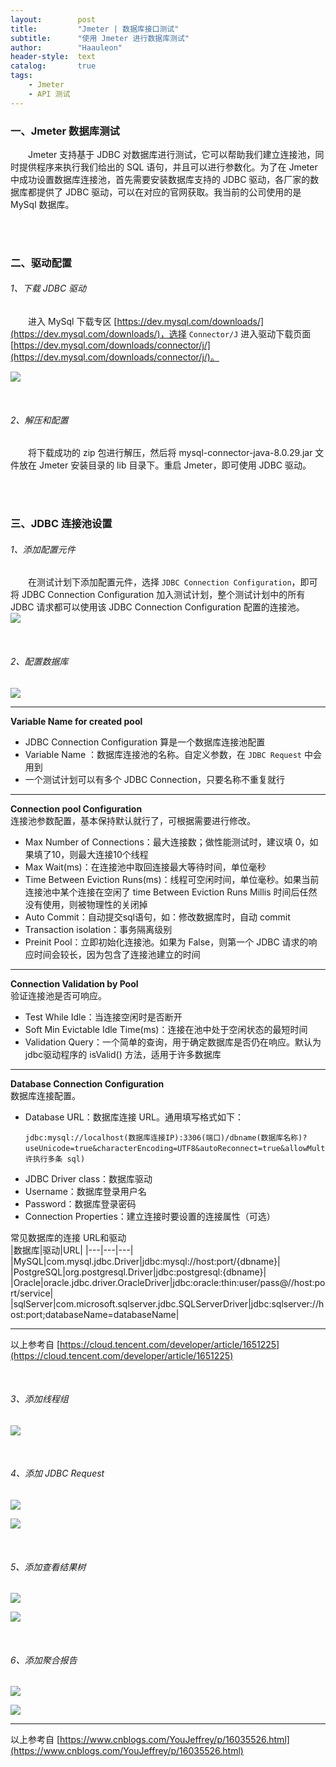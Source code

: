 ```yaml
---
layout:        post
title:         "Jmeter | 数据库接口测试"
subtitle:      "使用 Jmeter 进行数据库测试"
author:        "Haauleon"
header-style:  text
catalog:       true
tags:
    - Jmeter
    - API 测试
---
```


### 一、Jmeter 数据库测试
&emsp;&emsp;Jmeter 支持基于 JDBC 对数据库进行测试，它可以帮助我们建立连接池，同时提供程序来执行我们给出的 SQL 语句，并且可以进行参数化。为了在 Jmeter 中成功设置数据库连接池，首先需要安装数据库支持的 JDBC 驱动，各厂家的数据库都提供了 JDBC 驱动，可以在对应的官网获取。我当前的公司使用的是 MySql 数据库。      

<br>
<br>

### 二、驱动配置
###### 1、下载 JDBC 驱动
&emsp;&emsp;进入 MySql 下载专区 [https://dev.mysql.com/downloads/](https://dev.mysql.com/downloads/)，选择 `Connector/J` 进入驱动下载页面 [https://dev.mysql.com/downloads/connector/j/](https://dev.mysql.com/downloads/connector/j/)。   

![](\img\in-post\post-jmeter\2022-07-18-jmeter-database-1.png) 

<br>

###### 2、解压和配置
&emsp;&emsp;将下载成功的 zip 包进行解压，然后将 mysql-connector-java-8.0.29.jar 文件放在 Jmeter 安装目录的 lib 目录下。重启 Jmeter，即可使用 JDBC 驱动。    

<br>
<br>

### 三、JDBC 连接池设置
###### 1、添加配置元件
&emsp;&emsp;在测试计划下添加配置元件，选择 `JDBC Connection Configuration`，即可将 JDBC Connection Configuration 加入测试计划，整个测试计划中的所有 JDBC 请求都可以使用该 JDBC Connection Configuration 配置的连接池。     
![](\img\in-post\post-jmeter\2022-07-18-jmeter-database-2.png)         

<br>

###### 2、配置数据库
![](\img\in-post\post-jmeter\2022-07-18-jmeter-database-3.png)     

---

**Variable Name for created pool**       
- JDBC Connection Configuration 算是一个数据库连接池配置
- Variable Name ：数据库连接池的名称。自定义参数，在 `JDBC Request` 中会用到
- 一个测试计划可以有多个 JDBC Connection，只要名称不重复就行

---
**Connection pool Configuration**    
连接池参数配置，基本保持默认就行了，可根据需要进行修改。    
- Max Number of Connections：最大连接数；做性能测试时，建议填 0，如果填了10，则最大连接10个线程
- Max Wait(ms)：在连接池中取回连接最大等待时间，单位毫秒
- Time Between Eviction Runs(ms)：线程可空闲时间，单位毫秒。如果当前连接池中某个连接在空闲了 time Between Eviction Runs Millis 时间后任然没有使用，则被物理性的关闭掉
- Auto Commit：自动提交sql语句，如：修改数据库时，自动 commit
- Transaction isolation：事务隔离级别
- Preinit Pool：立即初始化连接池。如果为 False，则第一个 JDBC 请求的响应时间会较长，因为包含了连接池建立的时间

---
**Connection Validation by Pool**     
验证连接池是否可响应。     
- Test While Idle：当连接空闲时是否断开
- Soft Min Evictable Idle Time(ms)：连接在池中处于空闲状态的最短时间
- Validation Query：一个简单的查询，用于确定数据库是否仍在响应。默认为jdbc驱动程序的 isValid() 方法，适用于许多数据库

---
**Database Connection Configuration**      
数据库连接配置。    
- Database URL：数据库连接 URL。通用填写格式如下： 
    ```
    jdbc:mysql://localhost(数据库连接IP):3306(端口)/dbname(数据库名称)?useUnicode=true&characterEncoding=UTF8&autoReconnect=true&allowMultiQueries=true(允许执行多条 sql)
    ```
- JDBC Driver class：数据库驱动
- Username：数据库登录用户名
- Password：数据库登录密码
- Connection Properties：建立连接时要设置的连接属性（可选）

常见数据库的连接 URL和驱动     
|数据库|驱动|URL|
|---|---|---|
|MySQL|com.mysql.jdbc.Driver|jdbc:mysql://host:port/{dbname}|
|PostgreSQL|org.postgresql.Driver|jdbc:postgresql:{dbname}|
|Oracle|oracle.jdbc.driver.OracleDriver|jdbc:oracle:thin:user/pass@//host:port/service|
|sqlServer|com.microsoft.sqlserver.jdbc.SQLServerDriver|jdbc:sqlserver://host:port;databaseName=databaseName|

---
以上参考自 [https://cloud.tencent.com/developer/article/1651225](https://cloud.tencent.com/developer/article/1651225)     

<br>

###### 3、添加线程组
![](\img\in-post\post-jmeter\2022-07-18-jmeter-database-4.png) 

<br>

###### 4、添加 JDBC Request
![](\img\in-post\post-jmeter\2022-07-18-jmeter-database-5.png)        

![](\img\in-post\post-jmeter\2022-07-18-jmeter-database-6.png)     

<br>

###### 5、添加查看结果树
![](\img\in-post\post-jmeter\2022-07-18-jmeter-database-7.png)      

![](\img\in-post\post-jmeter\2022-07-18-jmeter-database-8.png)         

<br>

###### 6、添加聚合报告
![](\img\in-post\post-jmeter\2022-07-18-jmeter-database-9.png)      

![](\img\in-post\post-jmeter\2022-07-18-jmeter-database-10.png) 

---
以上参考自 [https://www.cnblogs.com/YouJeffrey/p/16035526.html](https://www.cnblogs.com/YouJeffrey/p/16035526.html)